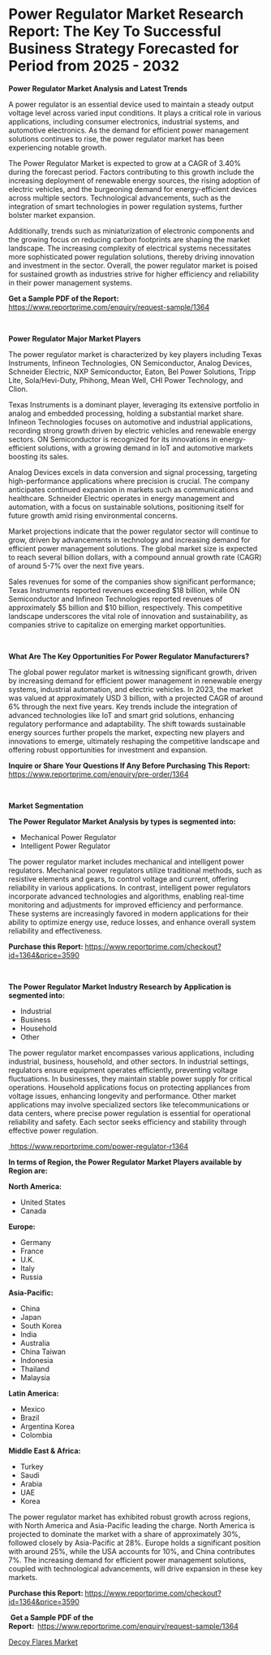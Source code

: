 <p><h1>Power Regulator Market Research Report: The Key To Successful Business Strategy Forecasted for Period from 2025 - 2032</h1></p><p><strong>Power Regulator Market Analysis and Latest Trends</strong></p>
<p><p>A power regulator is an essential device used to maintain a steady output voltage level across varied input conditions. It plays a critical role in various applications, including consumer electronics, industrial systems, and automotive electronics. As the demand for efficient power management solutions continues to rise, the power regulator market has been experiencing notable growth.</p><p>The Power Regulator Market is expected to grow at a CAGR of 3.40% during the forecast period. Factors contributing to this growth include the increasing deployment of renewable energy sources, the rising adoption of electric vehicles, and the burgeoning demand for energy-efficient devices across multiple sectors. Technological advancements, such as the integration of smart technologies in power regulation systems, further bolster market expansion.</p><p>Additionally, trends such as miniaturization of electronic components and the growing focus on reducing carbon footprints are shaping the market landscape. The increasing complexity of electrical systems necessitates more sophisticated power regulation solutions, thereby driving innovation and investment in the sector. Overall, the power regulator market is poised for sustained growth as industries strive for higher efficiency and reliability in their power management systems.</p></p>
<p><strong>Get a Sample PDF of the Report:&nbsp;</strong> <a href="https://www.reportprime.com/enquiry/request-sample/1364?utm_campaign=1990&utm_medium=2&utm_source=Github&utm_content=ia&utm_term=18032025&utm_id=power-regulator">https://www.reportprime.com/enquiry/request-sample/1364</a></p>
<p>&nbsp;</p>
<p><strong>Power Regulator Major Market Players</strong></p>
<p><p>The power regulator market is characterized by key players including Texas Instruments, Infineon Technologies, ON Semiconductor, Analog Devices, Schneider Electric, NXP Semiconductor, Eaton, Bel Power Solutions, Tripp Lite, Sola/Hevi-Duty, Phihong, Mean Well, CHI Power Technology, and Clion. </p><p>Texas Instruments is a dominant player, leveraging its extensive portfolio in analog and embedded processing, holding a substantial market share. Infineon Technologies focuses on automotive and industrial applications, recording strong growth driven by electric vehicles and renewable energy sectors. ON Semiconductor is recognized for its innovations in energy-efficient solutions, with a growing demand in IoT and automotive markets boosting its sales.</p><p>Analog Devices excels in data conversion and signal processing, targeting high-performance applications where precision is crucial. The company anticipates continued expansion in markets such as communications and healthcare. Schneider Electric operates in energy management and automation, with a focus on sustainable solutions, positioning itself for future growth amid rising environmental concerns.</p><p>Market projections indicate that the power regulator sector will continue to grow, driven by advancements in technology and increasing demand for efficient power management solutions. The global market size is expected to reach several billion dollars, with a compound annual growth rate (CAGR) of around 5-7% over the next five years.</p><p>Sales revenues for some of the companies show significant performance; Texas Instruments reported revenues exceeding $18 billion, while ON Semiconductor and Infineon Technologies reported revenues of approximately $5 billion and $10 billion, respectively. This competitive landscape underscores the vital role of innovation and sustainability, as companies strive to capitalize on emerging market opportunities.</p></p>
<p>&nbsp;</p>
<p><strong>What Are The Key Opportunities For Power Regulator Manufacturers?</strong></p>
<p><p>The global power regulator market is witnessing significant growth, driven by increasing demand for efficient power management in renewable energy systems, industrial automation, and electric vehicles. In 2023, the market was valued at approximately USD 3 billion, with a projected CAGR of around 6% through the next five years. Key trends include the integration of advanced technologies like IoT and smart grid solutions, enhancing regulatory performance and adaptability. The shift towards sustainable energy sources further propels the market, expecting new players and innovations to emerge, ultimately reshaping the competitive landscape and offering robust opportunities for investment and expansion.</p></p>
<p><strong>Inquire or Share Your Questions If Any Before Purchasing This Report:</strong> <a href="https://www.reportprime.com/enquiry/pre-order/1364?utm_campaign=1990&utm_medium=2&utm_source=Github&utm_content=ia&utm_term=18032025&utm_id=power-regulator">https://www.reportprime.com/enquiry/pre-order/1364</a></p>
<p>&nbsp;</p>
<p><strong>Market Segmentation</strong></p>
<p><strong>The Power Regulator Market Analysis by types is segmented into:</strong></p>
<p><ul><li>Mechanical Power Regulator</li><li>Intelligent Power Regulator</li></ul></p>
<p><p>The power regulator market includes mechanical and intelligent power regulators. Mechanical power regulators utilize traditional methods, such as resistive elements and gears, to control voltage and current, offering reliability in various applications. In contrast, intelligent power regulators incorporate advanced technologies and algorithms, enabling real-time monitoring and adjustments for improved efficiency and performance. These systems are increasingly favored in modern applications for their ability to optimize energy use, reduce losses, and enhance overall system reliability and effectiveness.</p></p>
<p><strong>Purchase this Report:&nbsp;</strong><a href="https://www.reportprime.com/checkout?id=1364&price=3590&utm_campaign=1990&utm_medium=2&utm_source=Github&utm_content=ia&utm_term=18032025&utm_id=power-regulator">https://www.reportprime.com/checkout?id=1364&price=3590</a></p>
<p>&nbsp;</p>
<p><strong>The Power Regulator Market Industry Research by Application is segmented into:</strong></p>
<p><ul><li>Industrial</li><li>Business</li><li>Household</li><li>Other</li></ul></p>
<p><p>The power regulator market encompasses various applications, including industrial, business, household, and other sectors. In industrial settings, regulators ensure equipment operates efficiently, preventing voltage fluctuations. In businesses, they maintain stable power supply for critical operations. Household applications focus on protecting appliances from voltage issues, enhancing longevity and performance. Other market applications may involve specialized sectors like telecommunications or data centers, where precise power regulation is essential for operational reliability and safety. Each sector seeks efficiency and stability through effective power regulation.</p></p>
<p><a href="https://www.reportprime.com/power-regulator-r1364?utm_campaign=1990&utm_medium=2&utm_source=Github&utm_content=ia&utm_term=18032025&utm_id=power-regulator">&nbsp;https://www.reportprime.com/power-regulator-r1364</a></p>
<p><strong>In terms of Region, the Power Regulator Market Players available by Region are:</strong></p>
<p>
    <p> <strong> North America: </strong>
        <ul>
            <li>United States</li>
            <li>Canada</li>
        </ul>
        </p> 
    <p> <strong> Europe: </strong>
        <ul>
            <li>Germany</li>
            <li>France</li>
            <li>U.K.</li>
            <li>Italy</li>
            <li>Russia</li>
        </ul>
        </p> 
    <p> <strong> Asia-Pacific: </strong>
        <ul>
            <li>China</li>
            <li>Japan</li>
            <li>South Korea</li>
            <li>India</li>
            <li>Australia</li>
            <li>China Taiwan</li>
            <li>Indonesia</li>
            <li>Thailand</li>
            <li>Malaysia</li>
        </ul>
        </p> 
    <p> <strong> Latin America: </strong>
        <ul>
            <li>Mexico</li>
            <li>Brazil</li>
            <li>Argentina Korea</li>
            <li>Colombia</li>
        </ul>
        </p> 
    <p> <strong> Middle East & Africa: </strong>
        <ul>
            <li>Turkey</li>
            <li>Saudi</li>
            <li>Arabia</li>
            <li>UAE</li>
            <li>Korea</li>
        </ul>
    </p>
    </p>
<p><p>The power regulator market has exhibited robust growth across regions, with North America and Asia-Pacific leading the charge. North America is projected to dominate the market with a share of approximately 30%, followed closely by Asia-Pacific at 28%. Europe holds a significant position with around 25%, while the USA accounts for 10%, and China contributes 7%. The increasing demand for efficient power management solutions, coupled with technological advancements, will drive expansion in these key markets.</p></p>
<p><strong>Purchase this Report: </strong><a href="https://www.reportprime.com/checkout?id=1364&price=3590&utm_campaign=1990&utm_medium=2&utm_source=Github&utm_content=ia&utm_term=18032025&utm_id=power-regulator">https://www.reportprime.com/checkout?id=1364&price=3590</a></p>
<p>&nbsp;<strong>Get a Sample PDF of the Report:&nbsp;&nbsp;</strong><a href="https://www.reportprime.com/enquiry/request-sample/1364?utm_campaign=1990&utm_medium=2&utm_source=Github&utm_content=ia&utm_term=18032025&utm_id=power-regulator">https://www.reportprime.com/enquiry/request-sample/1364</a></p>
<p><strong></strong></p>
<p><p><a href="https://github.com/ziringebrur1/Market-Research-Report-List-1/blob/main/decoy-flares-market.md?utm_campaign=1990&utm_medium=2&utm_source=Github&utm_content=ia&utm_term=18032025&utm_id=power-regulator">Decoy Flares Market</a></p></p>